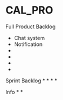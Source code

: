 # CAL_PRO


Full Product Backlog
* Chat system
* Notification
* 
* 
* 
* 


Sprint Backlog
* 
* 
* 
* 


Info
* 
* 
